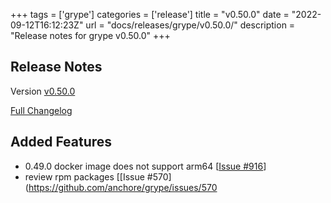 +++
tags = ['grype']
categories = ['release']
title = "v0.50.0"
date = "2022-09-12T16:12:23Z"
url = "docs/releases/grype/v0.50.0/"
description = "Release notes for grype v0.50.0"
+++

## Release Notes

Version [v0.50.0](https://github.com/anchore/grype/releases/tag/v0.50.0)

[Full Changelog](https://github.com/anchore/grype/compare/v0.49.0...ba73ab362a72b8ed5dc9d25fa86ba64f5eeec44b)

## Added Features
-  0.49.0 docker image does not support arm64 [[Issue #916](https://github.com/anchore/grype/issues/916)]
-  review rpm packages [[Issue #570](https://github.com/anchore/grype/issues/570
